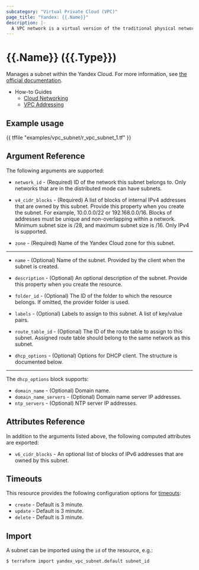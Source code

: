 ```yaml
---
subcategory: "Virtual Private Cloud (VPC)"
page_title: "Yandex: {{.Name}}"
description: |-
  A VPC network is a virtual version of the traditional physical networks that exist within and between physical data centers.
---
```


# {{.Name}} ({{.Type}})

Manages a subnet within the Yandex Cloud. For more information, see [the official documentation](https://cloud.yandex.com/docs/vpc/concepts/network#subnet).

* How-to Guides
  * [Cloud Networking](https://cloud.yandex.com/docs/vpc/)
  * [VPC Addressing](https://cloud.yandex.com/docs/vpc/concepts/address)

## Example usage

{{ tffile "examples/vpc_subnet/r_vpc_subnet_1.tf" }}

## Argument Reference

The following arguments are supported:

* `network_id` - (Required) ID of the network this subnet belongs to. Only networks that are in the distributed mode can have subnets.

* `v4_cidr_blocks` - (Required) A list of blocks of internal IPv4 addresses that are owned by this subnet. Provide this property when you create the subnet. For example, 10.0.0.0/22 or 192.168.0.0/16. Blocks of addresses must be unique and non-overlapping within a network. Minimum subnet size is /28, and maximum subnet size is /16. Only IPv4 is supported.

* `zone` - (Required) Name of the Yandex Cloud zone for this subnet.

---

* `name` - (Optional) Name of the subnet. Provided by the client when the subnet is created.

* `description` - (Optional) An optional description of the subnet. Provide this property when you create the resource.

* `folder_id` - (Optional) The ID of the folder to which the resource belongs. If omitted, the provider folder is used.

* `labels` - (Optional) Labels to assign to this subnet. A list of key/value pairs.

* `route_table_id` - (Optional) The ID of the route table to assign to this subnet. Assigned route table should belong to the same network as this subnet.

* `dhcp_options` - (Optional) Options for DHCP client. The structure is documented below.

---

The `dhcp_options` block supports:

* `domain_name` - (Optional) Domain name.
* `domain_name_servers` - (Optional) Domain name server IP addresses.
* `ntp_servers` - (Optional) NTP server IP addresses.

## Attributes Reference

In addition to the arguments listed above, the following computed attributes are exported:

* `v6_cidr_blocks` - An optional list of blocks of IPv6 addresses that are owned by this subnet.

## Timeouts

This resource provides the following configuration options for [timeouts](/docs/configuration/resources.html#timeouts):

- `create` - Default is 3 minute.
- `update` - Default is 3 minute.
- `delete` - Default is 3 minute.

## Import

A subnet can be imported using the `id` of the resource, e.g.:

```
$ terraform import yandex_vpc_subnet.default subnet_id
```
